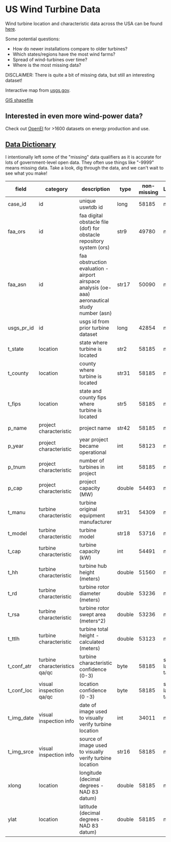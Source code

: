 # US Wind Turbine Data

Wind turbine location and characteristic data across the USA can be found [here](https://github.com/rfordatascience/tidytuesday/blob/main/data/2018-11-06/us_wind.csv). 

Some potential questions: 
- How do newer installations compare to older turbines? 
- Which states/regions have the most wind farms?
- Spread of wind-turbines over time?
- Where is the most missing data?

DISCLAIMER: There is quite a bit of missing data, but still an interesting dataset!

Interactive map from [usgs.gov](https://eerscmap.usgs.gov/uswtdb/viewer/#3.07/37.44/-96.38).

[GIS shapefile](https://eerscmap.usgs.gov/uswtdb/data/)

## Interested in even more wind-power data? 

Check out [OpenEI](https://openei.org/datasets/dataset) for >1600 datasets on energy production and use.

## [Data Dictionary](https://emp.lbl.gov/publications/us-wind-turbine-database-files)

I intentionally left some of the "missing" data qualifiers as it is accurate for lots of government-level open data. They often use things like "-9999" means missing data. Take a look, dig through the data, and we can't wait to see what you make!

| field      | category                      | description                                                                                     | type   | non-missing | Labels         | Missing | Min       | Median    | Max      |
|------------|-------------------------------|-------------------------------------------------------------------------------------------------|--------|-------------|----------------|---------|-----------|-----------|----------|
| case_id    | id                            | unique uswtdb id                                                                                | long   | 58185       | n/a            | n/a     | 3000001   | 3038762   | 3087216  |
| faa_ors    | id                            | faa digital obstacle file (dof) for obstacle repository system (ors)                            | str9   | 49780       | n/a            | missing | n/a       | n/a       | n/a      |
| faa_asn    | id                            | faa obstruction evaluation - airport airspace analysis (oe-aaa) aeronautical study number (asn) | str17  | 50090       | n/a            | missing | n/a       | n/a       | n/a      |
| usgs_pr_id | id                            | usgs id from prior turbine dataset                                                              | long   | 42854       | n/a            | -9999   | 1         | 27334     | 49135    |
| t_state    | location                      | state where turbine is located                                                                  | str2   | 58185       | n/a            | missing | n/a       | n/a       | n/a      |
| t_county   | location                      | county where turbine is located                                                                 | str31  | 58185       | n/a            | missing | n/a       | n/a       | n/a      |
| t_fips     | location                      | state and county fips where turbine is located                                                  | str5   | 58185       | n/a            | missing | n/a       | n/a       | n/a      |
| p_name     | project characteristic        | project name                                                                                    | str42  | 58185       | n/a            | missing | n/a       | n/a       | n/a      |
| p_year     | project characteristic        | year project became operational                                                                 | int    | 58123       | n/a            | -9999   | 1981      | 2010      | 2018     |
| p_tnum     | project characteristic        | number of turbines in project                                                                   | int    | 58185       | n/a            | -9999   | 1         | 83        | 1831     |
| p_cap      | project characteristic        | project capacity (MW)                                                                           | double | 54493       | n/a            | -9999   | 0.05      | 129       | 495.01   |
| t_manu     | turbine characteristic        | turbine original equipment manufacturer                                                         | str31  | 54309       | n/a            | missing | n/a       | n/a       | n/a      |
| t_model    | turbine characteristic        | turbine model                                                                                   | str18  | 53716       | n/a            | missing | n/a       | n/a       | n/a      |
| t_cap      | turbine characteristic        | turbine capacity (kW)                                                                           | int    | 54491       | n/a            | -9999   | 40        | 1650      | 6000     |
| t_hh       | turbine characteristic        | turbine hub height (meters)                                                                     | double | 51560       | n/a            | -9999   | 18.2      | 80        | 130      |
| t_rd       | turbine characteristic        | turbine rotor diameter (meters)                                                                 | double | 53236       | n/a            | -9999   | 11.0      | 87.0      | 150      |
| t_rsa      | turbine characteristic        | turbine rotor swept area (meters^2)                                                             | double | 53236       | n/a            | -9999   | 95.03     | 5944.68   | 17671.46 |
| t_ttlh     | turbine characteristic        | turbine total height - calculated (meters)                                                      | double | 53123       | n/a            | -9999   | 9.1       | 123.4     | 200.3    |
| t_conf_atr | turbine characteristics qa/qc | turbine characteristic confidence (0-3)                                                         | byte   | 58185       | see labels tab | n/a     | 1         | 3         | 3        |
| t_conf_loc | visual inspection qa/qc       | location confidence (0 -3)                                                                      | byte   | 58185       | see labels tab | n/a     | 1         | 3         | 3        |
| t_img_date | visual inspection info        | date of image used to visually verify turbine location                                          | int    | 34011       | n/a            | missing | n/a       | n/a       | n/a      |
| t_img_srce | visual inspection info        | source of image used to visually verify turbine location                                        | str16  | 58185       | n/a            | missing | n/a       | n/a       | n/a      |
| xlong      | location                      | longitude (decimal degrees - NAD 83 datum)                                                      | double | 58185       | n/a            | n/a     | -171.7131 | -100.2475 | 144.7227 |
| ylat       | location                      | latitude (decimal degrees - NAD 83 datum)                                                       | double | 58185       | n/a            | n/a     | 13.3894   | 37.8747   | 66.8399  |

